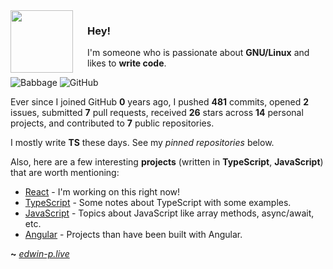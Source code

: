 <img align="left" width="100px" style="padding-right: 20px"  src="https://upload.wikimedia.org/wikipedia/commons/thumb/a/a7/React-icon.svg/2300px-React-icon.svg.png">

### Hey!

I'm someone who is passionate about **GNU/Linux** and likes to **write code**.

![Babbage](https://img.shields.io/badge/M8--Babbage-%C2%A1Howdy!-lightgrey)
![GitHub](https://shields.io/github/followers/M8-Babbage?label=Follow)


Ever since I joined GitHub **0** years ago, I pushed **481** commits, opened **2** issues, submitted **7** pull requests, received **26** stars across **14** personal projects, and contributed to **7** public repositories.

I mostly write **TS** these days. See my _pinned repositories_ below.

Also, here are a few interesting **projects** (written in **TypeScript**, **JavaScript**) that are worth mentioning:

- [React](https://github.com/M8-Babbage/React) - I'm working on this right now!
- [TypeScript](https://github.com/M8-Babbage/Notes/tree/main/typescript) - Some notes about TypeScript with some examples.
- [JavaScript](https://github.com/M8-Babbage/Notes/tree/main/javascript) - Topics about JavaScript like array methods, async/await, etc.
- [Angular](https://github.com/M8-Babbage/Angular) - Projects than have been built with Angular.

**~** [_edwin-p.live_](https://edwin-p.live/)
